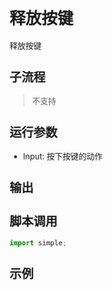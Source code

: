 # 释放按键 
释放按键

## 子流程
> 不支持


## 运行参数

* Input: 按下按键的动作


## 输出

    


## 脚本调用

```python
import simple;

```

## 示例
